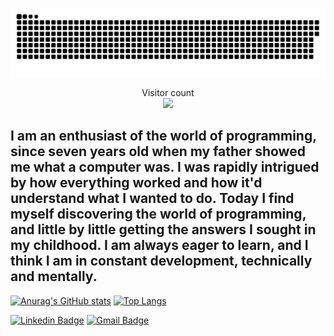 <a href=#><img src="gif.svg"></a>

<p align="center"> 
  Visitor count<br>
  <img src="https://profile-counter.glitch.me/AgustinFerres/count.svg" />
</p>

## I am an enthusiast of the world of programming, since seven years old when my father showed me what a computer was. I was rapidly intrigued by how everything worked and how it'd understand what I wanted to do. Today I find myself discovering the world of programming, and little by little getting the answers I sought in my childhood. I am always eager to learn, and I think I am in constant development, technically and mentally.

[![Anurag's GitHub stats](https://github-readme-stats.vercel.app/api?username=AgustinFerres&show_icons=true&theme=transparent&text_color=fff&title_color=fff&icon_color=f7c214&hide_border=true&hide=contribs)](https://github.com/anuraghazra/github-readme-stats)
[![Top Langs](https://github-readme-stats.vercel.app/api/top-langs/?username=AgustinFerres&text_color=fff&title_color=fff&card_width=400&hide_border=true&theme=transparent&layout=compact)](https://github.com/anuraghazra/github-readme-stats)
  
[![Linkedin Badge](https://img.shields.io/badge/-Agustin_Ferres-blue?style=flat&logo=Linkedin&logoColor=white&link=https://www.linkedin.com/in/agustinferres/)](https://www.linkedin.com/in/agustinferres/)
[![Gmail Badge](https://img.shields.io/badge/-agustinferres4403@gmail.com-d14836?style=flat&logo=gmail&logoColor=white&link=mailto:mailto:agustinferres4403@gmail.com)](mailto:agustinferres4403@gmail.com)
